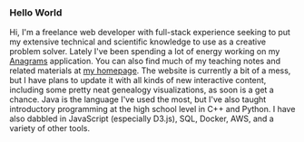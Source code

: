 ### Hello World
Hi, I'm a freelance web developer with full-stack experience seeking to put my extensive technical and scientific knowledge to use as a creative problem solver. Lately I've been spending a lot of energy working on my [Anagrams](anagrams.site) application. You can also find much of my teaching notes and related materials at [my homepage](seattlephysicstutor.com). The website is currently a bit of a mess, but I have plans to update it with all kinds of new interactive content, including some pretty neat genealogy visualizations, as soon is a get a chance. Java is the language I've used the most, but I've also taught introductory programming at the high school level in C++ and Python. I have also dabbled in JavaScript (especially D3.js), SQL, Docker, AWS, and a variety of other tools.
